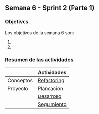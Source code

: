 ## Semana 6 - Sprint 2 (Parte 1)

### Objetivos

Los objetivos de la semana 6 son:

1. 
2. 
 
### Resumen de las actividades

|   | Actividades   |
|---|---------------|
|Conceptos   | [Refactoring](https://avargas20.github.io/MISW-Procesos/semanas/semana6/s6_refactoring)  |
|Proyecto    | Planeación |
|            | [Desarrollo](https://avargas20.github.io/MISW-Procesos/semanas/semana6/s6_desarrollo)|
|            | [Seguimiento](https://avargas20.github.io/MISW-Procesos/semanas/semana6/s6_seguimiento)|


